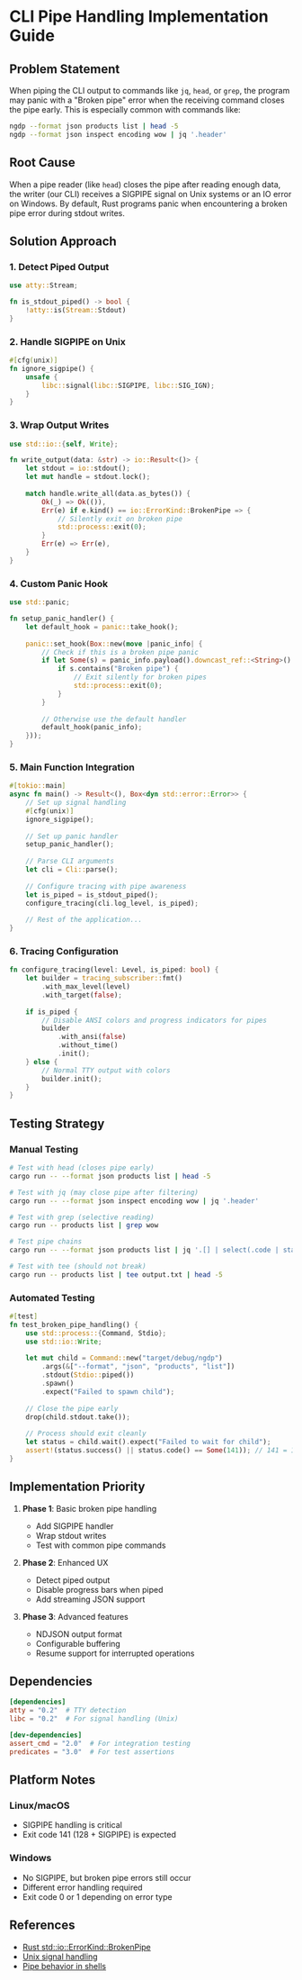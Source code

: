 # CLI Pipe Handling Implementation Guide

## Problem Statement

When piping the CLI output to commands like `jq`, `head`, or `grep`, the program may panic with a "Broken pipe" error when the receiving command closes the pipe early. This is especially common with commands like:

```bash
ngdp --format json products list | head -5
ngdp --format json inspect encoding wow | jq '.header'
```

## Root Cause

When a pipe reader (like `head`) closes the pipe after reading enough data, the writer (our CLI) receives a SIGPIPE signal on Unix systems or an IO error on Windows. By default, Rust programs panic when encountering a broken pipe error during stdout writes.

## Solution Approach

### 1. Detect Piped Output

```rust
use atty::Stream;

fn is_stdout_piped() -> bool {
    !atty::is(Stream::Stdout)
}
```

### 2. Handle SIGPIPE on Unix

```rust
#[cfg(unix)]
fn ignore_sigpipe() {
    unsafe {
        libc::signal(libc::SIGPIPE, libc::SIG_IGN);
    }
}
```

### 3. Wrap Output Writes

```rust
use std::io::{self, Write};

fn write_output(data: &str) -> io::Result<()> {
    let stdout = io::stdout();
    let mut handle = stdout.lock();
    
    match handle.write_all(data.as_bytes()) {
        Ok(_) => Ok(()),
        Err(e) if e.kind() == io::ErrorKind::BrokenPipe => {
            // Silently exit on broken pipe
            std::process::exit(0);
        }
        Err(e) => Err(e),
    }
}
```

### 4. Custom Panic Hook

```rust
use std::panic;

fn setup_panic_handler() {
    let default_hook = panic::take_hook();
    
    panic::set_hook(Box::new(move |panic_info| {
        // Check if this is a broken pipe panic
        if let Some(s) = panic_info.payload().downcast_ref::<String>() {
            if s.contains("Broken pipe") {
                // Exit silently for broken pipes
                std::process::exit(0);
            }
        }
        
        // Otherwise use the default handler
        default_hook(panic_info);
    }));
}
```

### 5. Main Function Integration

```rust
#[tokio::main]
async fn main() -> Result<(), Box<dyn std::error::Error>> {
    // Set up signal handling
    #[cfg(unix)]
    ignore_sigpipe();
    
    // Set up panic handler
    setup_panic_handler();
    
    // Parse CLI arguments
    let cli = Cli::parse();
    
    // Configure tracing with pipe awareness
    let is_piped = is_stdout_piped();
    configure_tracing(cli.log_level, is_piped);
    
    // Rest of the application...
}
```

### 6. Tracing Configuration

```rust
fn configure_tracing(level: Level, is_piped: bool) {
    let builder = tracing_subscriber::fmt()
        .with_max_level(level)
        .with_target(false);
    
    if is_piped {
        // Disable ANSI colors and progress indicators for pipes
        builder
            .with_ansi(false)
            .without_time()
            .init();
    } else {
        // Normal TTY output with colors
        builder.init();
    }
}
```

## Testing Strategy

### Manual Testing

```bash
# Test with head (closes pipe early)
cargo run -- --format json products list | head -5

# Test with jq (may close pipe after filtering)
cargo run -- --format json inspect encoding wow | jq '.header'

# Test with grep (selective reading)
cargo run -- products list | grep wow

# Test pipe chains
cargo run -- --format json products list | jq '.[] | select(.code | startswith("wow"))' | head -3

# Test with tee (should not break)
cargo run -- products list | tee output.txt | head -5
```

### Automated Testing

```rust
#[test]
fn test_broken_pipe_handling() {
    use std::process::{Command, Stdio};
    use std::io::Write;
    
    let mut child = Command::new("target/debug/ngdp")
        .args(&["--format", "json", "products", "list"])
        .stdout(Stdio::piped())
        .spawn()
        .expect("Failed to spawn child");
    
    // Close the pipe early
    drop(child.stdout.take());
    
    // Process should exit cleanly
    let status = child.wait().expect("Failed to wait for child");
    assert!(status.success() || status.code() == Some(141)); // 141 = 128 + SIGPIPE
}
```

## Implementation Priority

1. **Phase 1**: Basic broken pipe handling
   - Add SIGPIPE handler
   - Wrap stdout writes
   - Test with common pipe commands

2. **Phase 2**: Enhanced UX
   - Detect piped output
   - Disable progress bars when piped
   - Add streaming JSON support

3. **Phase 3**: Advanced features
   - NDJSON output format
   - Configurable buffering
   - Resume support for interrupted operations

## Dependencies

```toml
[dependencies]
atty = "0.2"  # TTY detection
libc = "0.2"  # For signal handling (Unix)

[dev-dependencies]
assert_cmd = "2.0"  # For integration testing
predicates = "3.0"  # For test assertions
```

## Platform Notes

### Linux/macOS
- SIGPIPE handling is critical
- Exit code 141 (128 + SIGPIPE) is expected

### Windows
- No SIGPIPE, but broken pipe errors still occur
- Different error handling required
- Exit code 0 or 1 depending on error type

## References

- [Rust std::io::ErrorKind::BrokenPipe](https://doc.rust-lang.org/std/io/enum.ErrorKind.html#variant.BrokenPipe)
- [Unix signal handling](https://www.gnu.org/software/libc/manual/html_node/Signal-Handling.html)
- [Pipe behavior in shells](https://www.gnu.org/software/bash/manual/html_node/Pipelines.html)